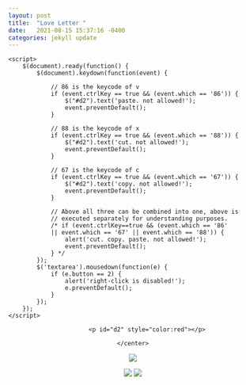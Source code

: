 ```yaml
---
layout: post
title:  "Love Letter "
date:   2021-08-15 15:37:16 -0400
categories: jekyll update
---
```

<html>

<head>
	<script src=
"https://ajax.googleapis.com/ajax/libs/jquery/3.4.1/jquery.min.js">
	</script>
	<style>
		#geek {
			padding: 65px 0;
		}
	</style>

	<script>
		$(document).ready(function() {
			$(document).keydown(function(event) {

				// 86 is the keycode of v
				if (event.ctrlKey == true && (event.which == '86')) {
					$("#d2").text('paste. not allowed!');
					event.preventDefault();
				}

				// 88 is the keycode of x
				if (event.ctrlKey == true && (event.which == '88')) {
					$("#d2").text('cut. not allowed!');
					event.preventDefault();
				}

				// 67 is the keycode of c
				if (event.ctrlKey == true && (event.which == '67')) {
					$("#d2").text('copy. not allowed!');
					event.preventDefault();
				}

				// Above all three can be combined into one, above is
				// executed separately for understanding purposes.
				/* if (event.ctrlKey==true && (event.which == '86'
				|| event.which == '67' || event.which == '88')) {
					alert('cut. copy. paste. not allowed!');
					event.preventDefault();
				} */
			});
			$('textarea').mousedown(function(e) {
				if (e.button == 2) {
					alert('right-click is disabled!');
					e.preventDefault();
				}
			});
		});
	</script>
</head>

<body>
	<center>
			
			
			<p id="d2" style="color:red"></p>

	</center>
</body>
	<img src="/assets/img/Love_letter.png"/>
<p> <img src="https://export-download.canva.com/Ts_II/DAEnaOTs_II/53/6566223125.gif?X-Amz-Algorithm=AWS4-HMAC-SHA256&X-Amz-Credential=AKIAJHKNGJLC2J7OGJ6Q%2F20210824%2Fus-east-1%2Fs3%2Faws4_request&X-Amz-Date=20210824T234217Z&X-Amz-Expires=11765&X-Amz-Signature=08720e36c52fcdca4e944b9260c48aa7fce75b26c91b2b9e7f9e319bba56a928&X-Amz-SignedHeaders=host&response-content-disposition=attachment%3B%20filename%2A%3DUTF-8%27%27Love_Letter%2520.gif&response-expires=Wed%2C%2025%20Aug%202021%2002%3A58%3A22%20GMT"/>
<img src="https://www.canva.com/design/DAEnaOTs_II/0nvW4kDJqxhjYzOoHJXMqA/view?utm_content=DAEnaOTs_II&utm_campaign=designshare&utm_medium=link&utm_source=homepage_design_menu"/>
